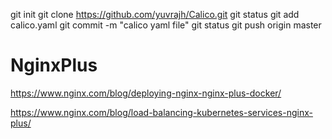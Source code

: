 git init
git clone https://github.com/yuvrajh/Calico.git
git status
git add calico.yaml
git commit -m "calico yaml file"
git status
git push origin master



# NginxPlus

https://www.nginx.com/blog/deploying-nginx-nginx-plus-docker/

https://www.nginx.com/blog/load-balancing-kubernetes-services-nginx-plus/
